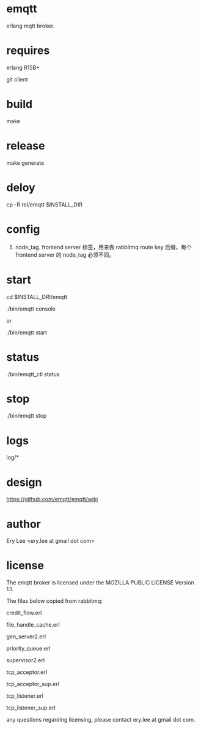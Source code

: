 emqtt
=====

erlang mqtt broker.

requires
========

erlang R15B+ 

git client

build
=======

make

release
=======

make generate

deloy
=====

cp -R rel/emqtt $INSTALL_DIR

# config

1. node_tag. frontend server 标签，用来做 rabbitmq route key 后缀，每个 frontend server 的 node_tag 必须不同。

start
======

cd $INSTALL_DRI/emqtt

./bin/emqtt console

or

./bin/emqtt start

status
======

./bin/emqtt_ctl status

stop
====

./bin/emqtt stop

logs
====

log/*

design
=====

https://github.com/emqtt/emqtt/wiki

author
=====

Ery Lee <ery.lee at gmail dot com>


license
======

The emqtt broker is licensed under the MOZILLA PUBLIC LICENSE Version 1.1. 

The files below copied from rabbitmq: 

credit_flow.erl

file_handle_cache.erl

gen_server2.erl

priority_queue.erl

supervisor2.erl

tcp_acceptor.erl

tcp_acceptor_sup.erl

tcp_listener.erl

tcp_listener_sup.erl

any questions regarding licensing, please contact ery.lee at gmail dot com.
